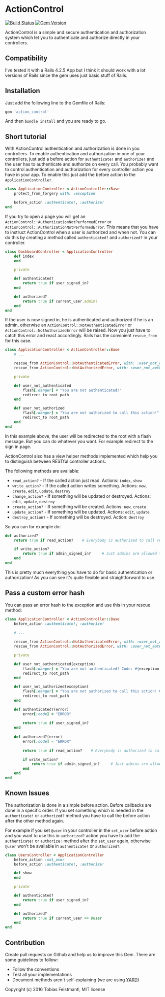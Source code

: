 ActionControl
=============

[![Build Status](https://travis-ci.org/tobiasfeistmantl/action_control.svg?branch=master)](https://travis-ci.org/tobiasfeistmantl/action_control)
[![Gem Version](https://badge.fury.io/rb/action_control.svg)](https://badge.fury.io/rb/action_control)

ActionControl is a simple and secure authentication and authorization system which let you to authenticate and authorize directly in your controllers.

Compatibility
-------------

I've tested it with a Rails 4.2.5 App but I think it should work with a lot versions of Rails since the gem uses just basic stuff of Rails.

Installation
------------

Just add the following line to the Gemfile of Rails:

```ruby
gem 'action_control'
```

And then `bundle install` and you are ready to go.

Short tutorial
--------------

With ActionControl authentication and authorization is done in you controllers. To enable authentication and authorization in one of your controllers, just add a before action for `authenticate!` and `authorize!` and the user has to authenticate and authorize on every call.
You probably want to control authentication and authorization for every controller action you have in your app. To enable this just add the before action to the `ApplicationController`.

```ruby
class ApplicationController < ActionController::Base
	protect_from_forgery with: :exception

	before_action :authenticate!, :authorize!
end
```

If you try to open a page you will get an `ActionControl::AuthenticationNotPerformedError` or `ActionControl::AuthorizationNotPerformedError`. This means that you have to instruct ActionControl when a user is authorized and when not. You can do this by creating a method called `authenticated?` and `authorized?` in your controller.

```ruby
class DashboardController < ApplicationController
	def index
	end

	private

	def authenticated?
		return true if user_signed_in?
	end

	def authorized?
		return true if current_user.admin?
	end 
end
```

If the user is now signed in, he is authenticated and authorized if he is an admin, otherwise an `ActionControl::NotAuthenticatedError` or `ActionControl::NotAuthorizedError` will be raised. Now you just have to catch this error and react accordingly. Rails has the convinient `rescue_from` for this case.

```ruby
class ApplicationController < ActionController::Base
	# ...

	rescue_from ActionControl::NotAuthenticatedError, with: :user_not_authenticated
	rescue_from ActionControl::NotAuthorizedError, with: :user_not_authorized

	private

	def user_not_authenticated
		flash[:danger] = "You are not authenticated!"
		redirect_to root_path
	end

	def user_not_authorized
		flash[:danger] = "You are not authorized to call this action!"
		redirect_to root_path
	end
end
```

In this example above, the user will be redirected to the root with a flash message. But you can do whatever you want. For example redirect to the sign in page.

ActionControl also has a view helper methods implemented which help you to distinguish between RESTful controller actions.

The following methods are available:

 * `read_action?` - If the called action just read. Actions: `index`, `show`
 * `write_action?` - If the called action writes something. Actions: `new`, `create`, `edit`, `update`, `destroy`
 * `change_action?` - If something will be updated or destroyed. Actions: `edit`, `update`, `destroy`
 * `create_action?` - If something will be created. Actions: `new`, `create`
 * `update_action?` - If something will be updated. Actions: `edit`, `update`
 * `destroy_action?` - If something will be destroyed. Action: `destroy`

So you can for example do:

```ruby
def authorized?
	return true if read_action?    # Everybody is authorized to call read actions

	if write_action?
		return true if admin_signed_in?		# Just admins are allowed to write something
	end
end
```

This is pretty much everything you have to do for basic authentication or authorization! As you can see it's quite flexible and straightforward to use.

Pass a custom error hash
------------------------

You can pass an error hash to the exception and use this in your rescue method:

```ruby
class ApplicationController < ActionController::Base
	before_action :authenticate!, :authorize!
	
	# ...

	rescue_from ActionControl::NotAuthenticatedError, with: :user_not_authenticated
	rescue_from ActionControl::NotAuthorizedError, with: :user_not_authorized

	private

	def user_not_authenticated(exception)
		flash[:danger] = "You are not authenticated! Code: #{exception.error[:code]}"
		redirect_to root_path
	end

	def user_not_authorized(exception)
		flash[:danger] = "You are not authorized to call this action! Code: #{exception.error[:code]}"
		redirect_to root_path
	end

	def authenticated?(error)
		error[:code] = "ERROR"
		
		return true if user_signed_in?
	end
	
	def authorized?(error)
		error[:code] = "ERROR"
	
		return true if read_action?    # Everybody is authorized to call read actions

		if write_action?
			return true if admin_signed_in?		# Just admins are allowed to write something
		end
	end
end
```

Known Issues
------------

The authorization is done in a simple before action. Before callbacks are done in a specific order. If you set something which is needed in the `authenticate!` or `authorized?` method you have to call the before action after the other method again.

For example if you set `@user` in your controller in the `set_user` before action and you want to use this in `authorized?` action you have to add the `authenticate!` or `authorize!` method after the `set_user` again, otherwise `@user` won't be available in `authenticate!` or `authorized?`.

```ruby
class UsersController < ApplicationController
	before_action :set_user
	before_action :authenticate!, :authorize!

	def show
	end

	private

	def authenticated?
		return true if user_signed_in?
	end

	def authorized?
		return true if current_user == @user
	end
end
```

Contribution
------------

Create pull requests on Github and help us to improve this Gem. There are some guidelines to follow:

 * Follow the conventions
 * Test all your implementations
 * Document methods aren't self-explaining (we are using [YARD](http://yardoc.org/))

Copyright (c) 2016 Tobias Feistmantl, MIT license
